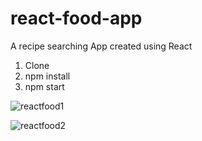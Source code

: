 # react-food-app
A recipe searching App created using React

1) Clone
2) npm install
3) npm start

![reactfood1](https://user-images.githubusercontent.com/39847281/56824722-dfb22580-6874-11e9-8a91-249f5ad9d9ea.JPG)


![reactfood2](https://user-images.githubusercontent.com/39847281/56824733-eb9de780-6874-11e9-9445-b3e9d408a0ca.JPG)
